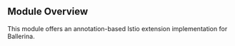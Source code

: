 ## Module Overview

This module offers an annotation-based Istio extension implementation for Ballerina. 
